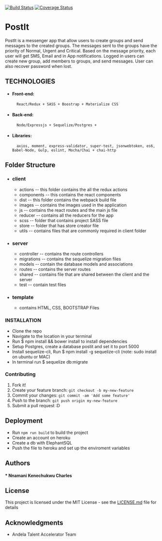 [![Build Status](https://travis-ci.org/Kenec/PostIt.svg?branch=master)](https://travis-ci.org/Kenec/PostIt)
[![Coverage Status](https://coveralls.io/repos/github/Kenec/PostIt/badge.svg?branch=master)](https://coveralls.io/github/Kenec/PostIt?branch=master)
# PostIt

PostIt is a messenger app that allow users to create groups and send messages to the created groups. 
The messages sent to the groups have the priority of Normal, Urgent and Critical. Based on the message priority, 
each user will get SMS, Email and in App notifications. Logged in users can create new group, add members to groups,
and send messages. User can also recover password when lost.

## TECHNOLOGIES
* #### Front-end: 
        React/Redux + SASS + Boostrap + Materialize CSS 
* #### Back-end: 
        Node/Expressjs + Sequelize/Postgres + 
* #### Libraries: 
        axios, moment, express-validator, super-test, jsonwebtoken, es6, Babel-Node, Gulp, eslint, Mocha/Chai + chai-http

## Folder Structure
* ### client
  * actions -- this folder contains the all the redux actions
  * components -- this contains the react components
  * dist -- this folder contains the webpack build file
  * images -- contains the images used in the application
  * js -- contains the react routes and the main js file
  * reducer -- contains all the reducers for the app
  * scss -- folder that contains project SASS file
  * store -- folder that has store creator file
  * utils -- contains files that are commonly required in client folder

* ### server
  * controller -- contains the route controllers
  * migrations -- contains the sequelize migration files
  * models -- contain the database models and associations
  * routes -- contains the server routes
  * shared -- contains file that are shared between the client and the server
  * test -- contain test files

* ### template
  * contains HTML, CSS, BOOTSTRAP Files

### INSTALLATION
  * Clone the repo
  * Navigate to the location in your terminal
  * Run $ npm install && bower install to install dependencies
  * Setup Postgres, create a database postit and set it to port 5000
  * Install sequelize-cli, Run $ npm install -g sequelize-cli (note: sudo install on ubuntu or MAC)
  * In terminal run $ sequelize db:migrate

### Contributing
1. Fork it!
2. Create your feature branch: `git checkout -b my-new-feature`
3. Commit your changes: `git commit -am 'Add some feature'`
4. Push to the branch: `git push origin my-new-feature`
5. Submit a pull request :D

## Deployment

* Run  `npm run build` to build the project
* Create an account on heroku
* Create a db with ElephantSQL
* Push the file to heroku and set up the enviroment variables 

## Authors

#### * Nnamani Kenechukwu Charles 

## License

This project is licensed under the MIT License - see the [LICENSE.md](LICENSE.md) file for details

## Acknowledgments

* Andela Talent Accelerator Team


